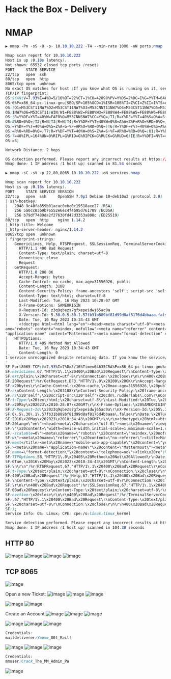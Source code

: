 # Hack the Box - Delivery

# NMAP
```CSS
▶ nmap -Pn -sS -O -p- 10.10.10.222 -T4 --min-rate 1000 -oN ports.nmap

Nmap scan report for 10.10.10.222
Host is up (0.18s latency).
Not shown: 65532 closed tcp ports (reset)
PORT     STATE SERVICE
22/tcp   open  ssh
80/tcp   open  http
8065/tcp open  unknown
No exact OS matches for host (If you know what OS is running on it, see https://nmap.org/submit/ ).
TCP/IP fingerprint:
OS:SCAN(V=7.93%E=4%D=5/16%OT=22%CT=1%CU=42898%PV=Y%DS=2%DC=I%G=Y%TM=64635BE
OS:6%P=x86_64-pc-linux-gnu)SEQ(SP=105%GCD=1%ISR=10B%TI=Z%CI=Z%II=I%TS=A)OPS
OS:(O1=M53CST11NW7%O2=M53CST11NW7%O3=M53CNNT11NW7%O4=M53CST11NW7%O5=M53CST1
OS:1NW7%O6=M53CST11)WIN(W1=FE88%W2=FE88%W3=FE88%W4=FE88%W5=FE88%W6=FE88)ECN
OS:(R=Y%DF=Y%T=40%W=FAF0%O=M53CNNSNW7%CC=Y%Q=)T1(R=Y%DF=Y%T=40%S=O%A=S+%F=A
OS:S%RD=0%Q=)T2(R=N)T3(R=N)T4(R=Y%DF=Y%T=40%W=0%S=A%A=Z%F=R%O=%RD=0%Q=)T5(R
OS:=Y%DF=Y%T=40%W=0%S=Z%A=S+%F=AR%O=%RD=0%Q=)T6(R=Y%DF=Y%T=40%W=0%S=A%A=Z%F
OS:=R%O=%RD=0%Q=)T7(R=Y%DF=Y%T=40%W=0%S=Z%A=S+%F=AR%O=%RD=0%Q=)U1(R=Y%DF=N%
OS:T=40%IPL=164%UN=0%RIPL=G%RID=G%RIPCK=G%RUCK=G%RUD=G)IE(R=Y%DFI=N%T=40%CD
OS:=S)

Network Distance: 2 hops

OS detection performed. Please report any incorrect results at https://nmap.org/submit/ .
Nmap done: 1 IP address (1 host up) scanned in 81.54 seconds
```

```CSS
▶ nmap -sC -sV -p 22,80,8065 10.10.10.222 -oN services.nmap  

Nmap scan report for 10.10.10.222
Host is up (0.18s latency).                                                                                                                                                                                          
PORT     STATE SERVICE VERSION                                                       
22/tcp   open  ssh     OpenSSH 7.9p1 Debian 10+deb10u2 (protocol 2.0)     
| ssh-hostkey:                                                                       
|   2048 9c40fa859b01acac0ebc0c19518aee27 (RSA)                           
|   256 5a0cc03b9b76552e6ec4f4b95d761709 (ECDSA)                          
|_  256 b79df7489da2f27630fd42d3353a808c (ED25519)                        
80/tcp   open  http    nginx 1.14.2                                                  
|_http-title: Welcome                                                                
|_http-server-header: nginx/1.14.2                                                   
8065/tcp open  unknown                                                               
| fingerprint-strings:                                                               
|   GenericLines, Help, RTSPRequest, SSLSessionReq, TerminalServerCookie: 
|     HTTP/1.1 400 Bad Request                                                       
|     Content-Type: text/plain; charset=utf-8                             
|     Connection: close                                                              
|     Request                                                                        
|   GetRequest:                                                                      
|     HTTP/1.0 200 OK                                                                
|     Accept-Ranges: bytes                                                           
|     Cache-Control: no-cache, max-age=31556926, public                   
|     Content-Length: 3108                                                           
|     Content-Security-Policy: frame-ancestors 'self'; script-src 'self' cdn.rudderlabs.com
|     Content-Type: text/html; charset=utf-8                              
|     Last-Modified: Tue, 16 May 2023 10:28:07 GMT                        
|     X-Frame-Options: SAMEORIGIN                                                    
|     X-Request-Id: z3q9qbezs7gfxepeidwj65ac9a                            
|     X-Version-Id: 5.30.0.5.30.1.57fb31b889bf81d99d8af8176d4bbaaa.false  
|     Date: Tue, 16 May 2023 10:34:43 GMT                                            
|     <!doctype html><html lang="en"><head><meta charset="utf-8"><meta name="viewport" content="width=device-width,initial-scale=1,maximum-scale=1,user-scalable=0"><meta n
ame="robots" content="noindex, nofollow"><meta name="referrer" content="no-referrer"><title>Mattermost</title><meta name="mobile-web-app-capable" content="yes"><meta name=
"application-name" content="Mattermost"><meta name="format-detection" content="telephone=no"><link re
|   HTTPOptions:
|     HTTP/1.0 405 Method Not Allowed
|     Date: Tue, 16 May 2023 10:34:43 GMT                                                                                                                                  
|_    Content-Length: 0                                                              
1 service unrecognized despite returning data. If you know the service/version, please submit the following fingerprint at https://nmap.org/cgi-bin/submit.cgi?new-service 
:
SF-Port8065-TCP:V=7.93%I=7%D=5/16%Time=64635C5A%P=x86_64-pc-linux-gnu%r(Ge
SF:nericLines,67,"HTTP/1\.1\x20400\x20Bad\x20Request\r\nContent-Type:\x20t
SF:ext/plain;\x20charset=utf-8\r\nConnection:\x20close\r\n\r\n400\x20Bad\x
SF:20Request")%r(GetRequest,DF3,"HTTP/1\.0\x20200\x20OK\r\nAccept-Ranges:\
SF:x20bytes\r\nCache-Control:\x20no-cache,\x20max-age=31556926,\x20public\
SF:r\nContent-Length:\x203108\r\nContent-Security-Policy:\x20frame-ancesto
SF:rs\x20'self';\x20script-src\x20'self'\x20cdn\.rudderlabs\.com\r\nConten
SF:t-Type:\x20text/html;\x20charset=utf-8\r\nLast-Modified:\x20Tue,\x2016\
SF:x20May\x202023\x2010:28:07\x20GMT\r\nX-Frame-Options:\x20SAMEORIGIN\r\n
SF:X-Request-Id:\x20z3q9qbezs7gfxepeidwj65ac9a\r\nX-Version-Id:\x205\.30\.
SF:0\.5\.30\.1\.57fb31b889bf81d99d8af8176d4bbaaa\.false\r\nDate:\x20Tue,\x
SF:2016\x20May\x202023\x2010:34:43\x20GMT\r\n\r\n<!doctype\x20html><html\x
SF:20lang=\"en\"><head><meta\x20charset=\"utf-8\"><meta\x20name=\"viewport
SF:\"\x20content=\"width=device-width,initial-scale=1,maximum-scale=1,user
SF:-scalable=0\"><meta\x20name=\"robots\"\x20content=\"noindex,\x20nofollo
SF:w\"><meta\x20name=\"referrer\"\x20content=\"no-referrer\"><title>Matter
SF:most</title><meta\x20name=\"mobile-web-app-capable\"\x20content=\"yes\"
SF:><meta\x20name=\"application-name\"\x20content=\"Mattermost\"><meta\x20
SF:name=\"format-detection\"\x20content=\"telephone=no\"><link\x20re")%r(H
SF:TTPOptions,5B,"HTTP/1\.0\x20405\x20Method\x20Not\x20Allowed\r\nDate:\x2
SF:0Tue,\x2016\x20May\x202023\x2010:34:43\x20GMT\r\nContent-Length:\x200\r
SF:\n\r\n")%r(RTSPRequest,67,"HTTP/1\.1\x20400\x20Bad\x20Request\r\nConten
SF:t-Type:\x20text/plain;\x20charset=utf-8\r\nConnection:\x20close\r\n\r\n
SF:400\x20Bad\x20Request")%r(Help,67,"HTTP/1\.1\x20400\x20Bad\x20Request\r
SF:\nContent-Type:\x20text/plain;\x20charset=utf-8\r\nConnection:\x20close
SF:\r\n\r\n400\x20Bad\x20Request")%r(SSLSessionReq,67,"HTTP/1\.1\x20400\x2
SF:0Bad\x20Request\r\nContent-Type:\x20text/plain;\x20charset=utf-8\r\nCon
SF:nection:\x20close\r\n\r\n400\x20Bad\x20Request")%r(TerminalServerCookie
SF:,67,"HTTP/1\.1\x20400\x20Bad\x20Request\r\nContent-Type:\x20text/plain;
SF:\x20charset=utf-8\r\nConnection:\x20close\r\n\r\n400\x20Bad\x20Request"
SF:);
Service Info: OS: Linux; CPE: cpe:/o:linux:linux_kernel

Service detection performed. Please report any incorrect results at https://nmap.org/submit/ .
Nmap done: 1 IP address (1 host up) scanned in 104.38 seconds
```

## HTTP 80
![image](https://github.com/0xhardyboy/Hack-the-Box/assets/83878909/aef9bd68-d0a6-4af6-93a4-fe18fd12b22c)
![image](https://github.com/0xhardyboy/Hack-the-Box/assets/83878909/82e2366e-0139-4724-b293-54d1cb35d987)
![image](https://github.com/0xhardyboy/Hack-the-Box/assets/83878909/2ed3b4cd-34a7-4c5b-91c8-dd3ac1e7b0f3)
![image](https://github.com/0xhardyboy/Hack-the-Box/assets/83878909/13d820fd-0ae2-4f27-b60d-1ca82feef356)

## TCP 8065
![image](https://github.com/0xhardyboy/Hack-the-Box/assets/83878909/38815e4f-c1c6-4e60-930a-5a956685abd8)

Open a new Ticket:
![image](https://github.com/0xhardyboy/Hack-the-Box/assets/83878909/ee609bc3-dc30-4fe7-a05b-da27d6bc4f57)
![image](https://github.com/0xhardyboy/Hack-the-Box/assets/83878909/3a54c263-65ec-47eb-ab8f-209316434399)
![image](https://github.com/0xhardyboy/Hack-the-Box/assets/83878909/1278222e-db9d-4081-94dd-6fca9eff1ec2)

![image](https://github.com/0xhardyboy/Hack-the-Box/assets/83878909/8b1c0a6d-bb6f-447d-a96b-e3d8a35144db)
![image](https://github.com/0xhardyboy/Hack-the-Box/assets/83878909/3d9eb287-2605-4189-b583-60155a5d0e53)

Create an Account
![image](https://github.com/0xhardyboy/Hack-the-Box/assets/83878909/35f27b2a-9984-466b-ac45-170b9d83b058)
![image](https://github.com/0xhardyboy/Hack-the-Box/assets/83878909/966270ab-7a1a-41d7-8b95-b419b416add1)
![image](https://github.com/0xhardyboy/Hack-the-Box/assets/83878909/f81f5baa-610f-4dd7-a79a-71311a3e8390)

![image](https://github.com/0xhardyboy/Hack-the-Box/assets/83878909/91b344e6-784e-4044-85da-1de23b71d156)
![image](https://github.com/0xhardyboy/Hack-the-Box/assets/83878909/5179072c-b983-4cba-872f-c1eb67e15e8d)
![image](https://github.com/0xhardyboy/Hack-the-Box/assets/83878909/959d707a-f266-48fa-8969-e31b4aef9f8a)

```CSS
Credentials:
maildeliverer:Youve_G0t_Mail!
```

![image](https://github.com/0xhardyboy/Hack-the-Box/assets/83878909/28b8100d-63d4-44b1-8536-ae44594e5bdb)
![image](https://github.com/0xhardyboy/Hack-the-Box/assets/83878909/868f65f3-02eb-47f8-aecb-226bde25b597)
![image](https://github.com/0xhardyboy/Hack-the-Box/assets/83878909/03bd8f52-0cf2-4365-a8b2-b3af163134e9)

```CSS
Credentials:
mmuser:Crack_The_MM_Admin_PW
```

![image](https://github.com/0xhardyboy/Hack-the-Box/assets/83878909/522fe846-6930-4645-bd83-cf4c9df80cf8)

